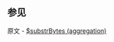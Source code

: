 

## 参见

原文 - [$substrBytes (aggregation)]( https://docs.mongodb.com/manual/reference/operator/aggregation/substrBytes/ )

